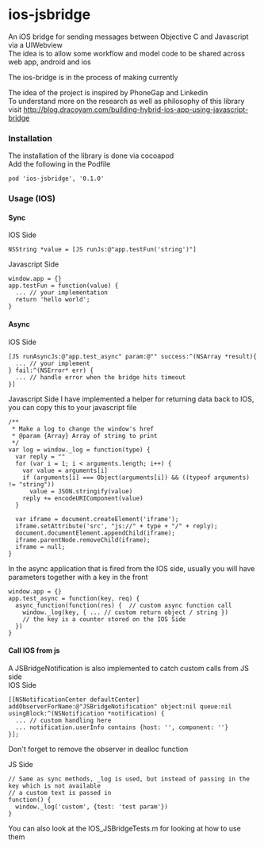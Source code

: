 ios-jsbridge
============

An iOS bridge for sending messages between Objective C and Javascript via a UIWebview  
The idea is to allow some workflow and model code to be shared across web app, android and ios  

The ios-bridge is in the process of making currently

The idea of the project is inspired by PhoneGap and Linkedin  
To understand more on the research as well as philosophy of this library
visit http://blog.dracoyam.com/building-hybrid-ios-app-using-javascript-bridge

### Installation
The installation of the library is done via cocoapod  
Add the following in the Podfile
```
pod 'ios-jsbridge', '0.1.0'
```

### Usage (IOS)
#### Sync
IOS Side  
```
NSString *value = [JS runJs:@"app.testFun('string')"]
```
Javascript Side  
```
window.app = {}
app.testFun = function(value) {
  ... // your implementation
  return 'hello world';
}
```
  
#### Async
IOS Side
```
[JS runAsyncJs:@"app.test_async" param:@"" success:^(NSArray *result){
  ... // your implement
} fail:^(NSError* err) {
  ... // handle error when the bridge hits timeout
}]
```
Javascript Side
I have implemented a helper for returning data back to IOS, you can copy this to your javascript file
```
/**
 * Make a log to change the window's href
 * @param {Array} Array of string to print
 */
var log = window._log = function(type) {
  var reply = ""
  for (var i = 1; i < arguments.length; i++) {
    var value = arguments[i]
    if (arguments[i] === Object(arguments[i]) && ((typeof arguments) != "string"))
      value = JSON.stringify(value)
    reply += encodeURIComponent(value)
  }

  var iframe = document.createElement('iframe');
  iframe.setAttribute('src', "js://" + type + "/" + reply);
  document.documentElement.appendChild(iframe);
  iframe.parentNode.removeChild(iframe);
  iframe = null;
}
```
In the async application that is fired from the IOS side, usually you will have parameters together with a key in the front
```
window.app = {}
app.test_async = function(key, req) {
  async_function(function(res) {  // custom async function call
    window._log(key, { ... // custom return object / string })  
    // the key is a counter stored on the IOS Side
  })
}
```
  
#### Call IOS from js
A JSBridgeNotification is also implemented to catch custom calls from JS side  
IOS Side
```
[[NSNotificationCenter defaultCenter] addObserverForName:@"JSBridgeNotification" object:nil queue:nil usingBlock:^(NSNotification *notification) {
  ... // custom handling here
  ... notification.userInfo contains {host: '', component: ''}
}];
```
Don't forget to remove the observer in dealloc function  
  
JS Side
```
// Same as sync methods, _log is used, but instead of passing in the key which is not available
// a custom text is passed in 
function() {
  window._log('custom', {test: 'test param'})
}
```
  
You can also look at the IOS_JSBridgeTests.m for looking at how to use them

